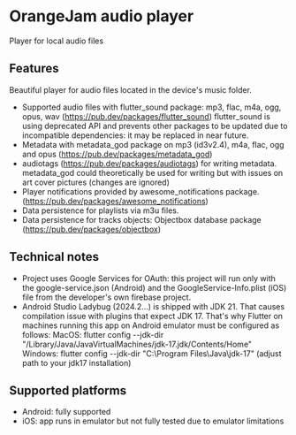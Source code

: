 # OrangeJam audio player

Player for local audio files

## Features

Beautiful player for audio files located in the device's music folder.

- Supported audio files with flutter_sound package: mp3, flac, m4a, ogg, opus, wav (https://pub.dev/packages/flutter_sound)
  flutter_sound is using deprecated API and prevents other packages to be updated due to incompatible dependencies: it may be replaced in near future.
- Metadata with metadata_god package on mp3 (id3v2.4), m4a, flac, ogg and opus (https://pub.dev/packages/metadata_god)
- audiotags (https://pub.dev/packages/audiotags) for writing metadata. metadata_god could theoretically be used for writing but with issues on art cover pictures (changes are ignored)
- Player notifications provided by awesome_notifications package. (https://pub.dev/packages/awesome_notifications)
- Data persistence for playlists via m3u files.
- Data persistence for tracks objects: Objectbox database package (https://pub.dev/packages/objectbox)

## Technical notes
- Project uses Google Services for OAuth: this project will run only with the google-service.json (Android) and the GoogleService-Info.plist (iOS) file from the developer's own firebase project.
- Android Studio Ladybug (2024.2...) is shipped with JDK 21. That causes compilation issue with plugins that expect JDK 17.
  That's why Flutter on machines running this app on Android emulator must be configured as follows:
  MacOS: flutter config --jdk-dir "/Library/Java/JavaVirtualMachines/jdk-17.jdk/Contents/Home"
  Windows: flutter config --jdk-dir "C:\Program Files\Java\jdk-17"
  (adjust path to your jdk17 installation)

## Supported platforms
- Android: fully supported
- iOS: app runs in emulator but not fully tested due to emulator limitations